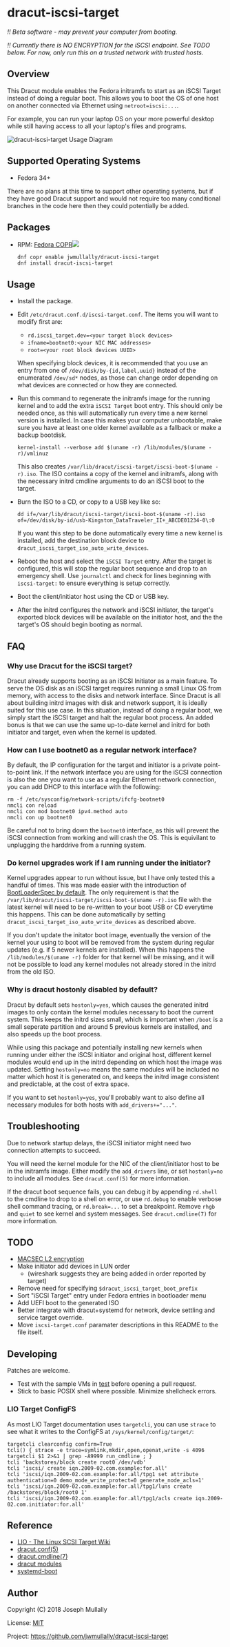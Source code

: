 # dracut-iscsi-target

*!! Beta software - may prevent your computer from booting.*

*!! Currently there is NO ENCRYPTION for the iSCSI endpoint. See TODO
below. For now, only run this on a trusted network with trusted hosts.*


## Overview

This Dracut module enables the Fedora initramfs to start as an iSCSI
Target instead of doing a regular boot. This allows you to boot the OS
of one host on another connected via Ethernet using `netroot=iscsi:...`.

For example, you can run your laptop OS on your more powerful desktop
while still having access to all your laptop's files and programs.


![dracut-iscsi-target Usage Diagram](doc/dracut-iscsi-target.png)


## Supported Operating Systems

- Fedora 34+

There are no plans at this time to support other operating systems,
but if they have good Dracut support and would not require too many
conditional branches in the code here then they could potentially be
added.


## Packages

- RPM: <a href="https://copr.fedorainfracloud.org/coprs/jwmullally/dracut-iscsi-target/package/dracut-iscsi-target/">Fedora COPR<img src="https://copr.fedorainfracloud.org/coprs/jwmullally/dracut-iscsi-target/package/dracut-iscsi-target/status_image/last_build.png" /></a>

    ```
    dnf copr enable jwmullally/dracut-iscsi-target
    dnf install dracut-iscsi-target
    ```


## Usage

- Install the package.

- Edit `/etc/dracut.conf.d/iscsi-target.conf`. The items you will want
  to modify first are:

  - `rd.iscsi_target.dev=<your target block devices>`
  - `ifname=bootnet0:<your NIC MAC addresses>`
  - `root=<your root block devices UUID>`

  When specifying block devices, it is recommended that you use an entry
  from one of `/dev/disk/by-{id,label,uuid}` instead of the enumerated
  `/dev/sd*` nodes, as those can change order depending on what devices
  are connected or how they are connected.

- Run this command to regenerate the initramfs image for the running
  kernel and to add the extra `iSCSI Target` boot entry. This should only
  be needed once, as this will automatically run every time a new kernel
  version is installed. In case this makes your computer unbootable,
  make sure you have at least one older kernel available as a fallback
  or make a backup bootdisk.

    ```
    kernel-install --verbose add $(uname -r) /lib/modules/$(uname -r)/vmlinuz
    ```

  This also creates `/var/lib/dracut/iscsi-target/iscsi-boot-$(uname -r).iso`.
  The ISO contains a copy of the kernel and initramfs, along with the
  necessary initrd cmdline arguments to do an iSCSI boot to the target.

- Burn the ISO to a CD, or copy to a USB key like so:

    ```
    dd if=/var/lib/dracut/iscsi-target/iscsi-boot-$(uname -r).iso of=/dev/disk/by-id/usb-Kingston_DataTraveler_II+_ABCDE01234-0\:0
    ```

  If you want this step to be done automatically every time a new kernel
  is installed, add the destination block device to 
  `dracut_iscsi_target_iso_auto_write_devices`.

- Reboot the host and select the `iSCSI Target` entry. After the target
  is configured, this will stop the regular boot sequence and drop to an
  emergency shell. Use `journalctl` and check for lines beginning with
  `iscsi-target:` to ensure everything is setup correctly.

- Boot the client/initiator host using the CD or USB key.

- After the initrd configures the network and iSCSI initiator, the
  target's exported block devices will be available on the initiator host,
  and the the target's OS should begin booting as normal.


## FAQ

### Why use Dracut for the iSCSI target?

Dracut already supports booting as an iSCSI Initiator as a main
feature. To serve the OS disk as an iSCSI target requires running
a small Linux OS from memory, with access to the disks and network
interface. Since Dracut is all about building initrd images with disk
and network support, it is ideally suited for this use case. In this
situation, instead of doing a regular boot, we simply start the iSCSI
target and halt the regular boot process. An added bonus is that we can
use the same up-to-date kernel and initrd for both initiator and target,
even when the kernel is updated.


### How can I use bootnet0 as a regular network interface?

By default, the IP configuration for the target and initiator is a
private point-to-point link. If the network interface you are using for
the iSCSI connection is also the one you want to use as a regular Ethernet
network connection, you can add DHCP to this interface with the following:

    rm -f /etc/sysconfig/network-scripts/ifcfg-bootnet0
    nmcli con reload
    nmcli con mod bootnet0 ipv4.method auto
    nmcli con up bootnet0

Be careful not to bring down the `bootnet0` interface, as this will
prevent the iSCSI connection from working and will crash the OS. This is
equivilant to unplugging the harddrive from a running system.


### Do kernel upgrades work if I am running under the initiator?

Kernel upgrades appear to run without issue, but I have only tested
this a handful of times. This was made easier with the introduction of
[BootLoaderSpec by default](https://fedoraproject.org/wiki/Changes/BootLoaderSpecByDefault).
The only requirement is that the `/var/lib/dracut/iscsi-target/iscsi-boot-$(uname -r).iso`
file with the latest kernel will need to be re-written to your boot USB
or CD everytime this happens. This can be done automatically by setting
`dracut_iscsi_target_iso_auto_write_devices` as described above.

If you don't update the initator boot image, eventually the version
of the kernel your using to boot will be removed from the system during
regular updates (e.g. if 5 newer kernels are installed). When this happens
the `/lib/modules/$(uname -r)` folder for that kernel will be missing,
and it will not be possible to load any kernel modules not already stored
in the initrd from the old ISO.


### Why is dracut hostonly disabled by default?

Dracut by default sets `hostonly=yes`, which causes the generated initrd
images to only contain the kernel modules necessary to boot the current
system. This keeps the initrd sizes small, which is important when `/boot`
is a small seperate partition and around 5 previous kernels are installed,
and also speeds up the boot process.

While using this package and potentially installing new kernels
when running under either the iSCSI initiator and original host,
different kernel modules would end up in the initrd depending on which
host the image was updated. Setting `hostonly=no` means the same modules
will be included no matter which host it is generated on, and keeps the
initrd image consistent and predictable, at the cost of extra space.

If you want to set `hostonly=yes`, you'll probably want to also define all
necessary modules for both hosts with `add_drivers+="..."`.


## Troubleshooting

Due to network startup delays, the iSCSI initiator might need two
connection attempts to succeed.

You will need the kernel module for the NIC of the client/initiator
host to be in the initramfs image. Either modify the `add_drivers`
line, or set `hostonly=no` to include all modules. See `dracut.conf(5)`
for more information.

If the dracut boot sequence fails, you can debug it by appending
`rd.shell` to the cmdline to drop to a shell on error, or use
`rd.debug` to enable verbose shell command tracing, or
`rd.break=...` to set a breakpoint. Remove `rhgb` and `quiet`
to see kernel and system messages. See `dracut.cmdline(7)` for 
more information.


## TODO

- [MACSEC L2 encryption](https://developers.redhat.com/blog/2016/10/14/macsec-a-different-solution-to-encrypt-network-traffic/)
- Make initiator add devices in LUN order
  - (wireshark suggests they are being added in order reported by target)
- Remove need for specifying `$dracut_iscsi_target_boot_prefix`
- Sort "iSCSI Target" entry under Fedora entries in bootloader menu
- Add UEFI boot to the generated ISO
- Better integrate with dracut+systemd for network, device settling and 
  service target override.
- Move `iscsi-target.conf` paramater descriptions in this README to the
  file itself.


## Developing

Patches are welcome.

- Test with the sample VMs in [test](./test) before opening a pull 
  request.
- Stick to basic POSIX shell where possible. Minimize shellcheck errors.


### LIO Target ConfigFS

As most LIO Target documentation uses `targetcli`, you can use `strace`
to see what it writes to the ConfigFS at `/sys/kernel/config/target/`:

    targetcli clearconfig confirm=True
    tcli() { strace -e trace=symlink,mkdir,open,openat,write -s 4096 targetcli $1 2>&1 | grep -A9999 run_cmdline ; }
    tcli 'backstores/block create root0 /dev/vdb'
    tcli 'iscsi/ create iqn.2009-02.com.example:for.all'
    tcli 'iscsi/iqn.2009-02.com.example:for.all/tpg1 set attribute authentication=0 demo_mode_write_protect=0 generate_node_acls=1'
    tcli 'iscsi/iqn.2009-02.com.example:for.all/tpg1/luns create /backstores/block/root0 1'
    tcli 'iscsi/iqn.2009-02.com.example:for.all/tpg1/acls create iqn.2009-02.com.initiator:for.all'


## Reference

- [LIO - The Linux SCSI Target Wiki](http://linux-iscsi.org/wiki/ISCSI)
- [dracut.conf(5)](http://man7.org/linux/man-pages/man5/dracut.conf.5.html)
- [dracut.cmdline(7)](http://man7.org/linux/man-pages/man7/dracut.cmdline.7.html)
- [dracut modules](https://github.com/dracutdevs/dracut/blob/master/README.modules)
- [systemd-boot](https://www.freedesktop.org/wiki/Software/systemd/systemd-boot/)


## Author

Copyright (C) 2018 Joseph Mullally

License: [MIT](./LICENCE.txt)

Project: <https://github.com/jwmullally/dracut-iscsi-target>
